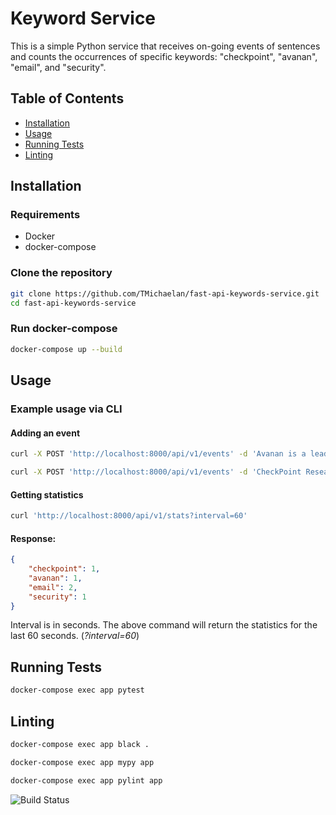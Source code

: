 # Keyword Service

This is a simple Python service that receives on-going events of sentences and counts the occurrences of specific keywords: "checkpoint", "avanan", "email", and "security".

## Table of Contents

- [Installation](#installation)
- [Usage](#usage)
- [Running Tests](#running-tests)
- [Linting](#linting)

## Installation

### Requirements
* Docker
* docker-compose

### Clone the repository
```sh
git clone https://github.com/TMichaelan/fast-api-keywords-service.git
cd fast-api-keywords-service
```
### Run docker-compose
```sh
docker-compose up --build
```

## Usage

### Example usage via CLI

#### Adding an event
```sh
curl -X POST 'http://localhost:8000/api/v1/events' -d 'Avanan is a leading Enterprise Solution for Cloud Email and Collaboration Security'
```
```sh
curl -X POST 'http://localhost:8000/api/v1/events' -d 'CheckPoint Research have been observing an enormous rise in email attacks since the beginning of 2020'
```

#### Getting statistics

```sh
curl 'http://localhost:8000/api/v1/stats?interval=60'
```

#### Response:
```json
{
    "checkpoint": 1,
    "avanan": 1,
    "email": 2,
    "security": 1
}
```

Interval is in seconds. The above command will return the statistics for the last 60 seconds. (*?interval=60*)

## Running Tests
```sh
docker-compose exec app pytest
```

## Linting
```sh
docker-compose exec app black .
```
```sh
docker-compose exec app mypy app
```
```sh
docker-compose exec app pylint app
```

![Build Status](https://github.com/TMichaelan/fast-api-keywords-service/actions/workflows/ci.yml/badge.svg)